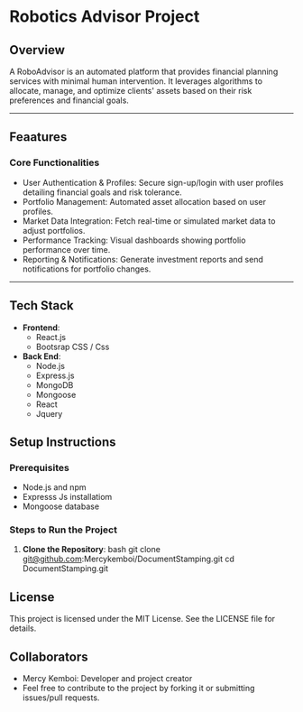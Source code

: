 # Robotics Advisor Project

## Overview
A RoboAdvisor is an automated platform that provides financial planning services with minimal human intervention. It leverages algorithms to allocate, manage, and optimize clients' assets based on their risk preferences and financial goals.

---


## **Feaatures**
### **Core Functionalities**
-	User Authentication & Profiles: Secure sign-up/login with user profiles detailing financial goals and risk tolerance.
-	Portfolio Management: Automated asset allocation based on user profiles.
-	Market Data Integration: Fetch real-time or simulated market data to adjust portfolios.
-	Performance Tracking: Visual dashboards showing portfolio performance over time.
-	Reporting & Notifications: Generate investment reports and send notifications for portfolio changes.

---

## **Tech Stack**
- **Frontend**:
  - React.js
  - Bootsrap CSS / Css
- **Back End**:
  - Node.js
  - Express.js
  - MongoDB
  - Mongoose
  - React
  - Jquery

## **Setup Instructions**
### **Prerequisites**
- Node.js and npm
- Expresss Js installatiom
- Mongoose database
### **Steps to Run the Project**
1. **Clone the Repository**:
bash
git clone git@github.com:Mercykemboi/DocumentStamping.git
cd DocumentStamping.git



## License
This project is licensed under the MIT License. See the LICENSE file for details.

## Collaborators
- Mercy Kemboi: Developer and project creator
- Feel free to contribute to the project by forking it or submitting issues/pull requests.
